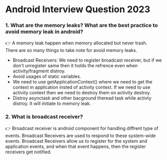# Android Interview Question 2023
### 1. What are the memory leaks? What are the best practice to avoid memory leak in android? ###
👉  A memory leak happen when memory allocated but never trash.\
There are so many things to take note for avoid memory leaks.
  * Broadcast Receivers: We need to register broadcast receiver, but if we don't unregister same then it holds the refrence even when activity/fragment     distroy.
* Avoid usages of static variables.
* We need to use getApplicationContext() where we need to get the context in application insted of activity context. If we need to use activity context then we need to destroy them on activity destroy.
* Distroy asynctask and other bacground theread task while activty distroy. It will initiate to memory leak.
    
### 2. What is broadcast receiver? ###
👉  Broadcast receiver is android component for handling diffrent type of events. Broadcast Receivers are used to respond to these system-wide events. Broadcast Receivers allow us to register for the system and application events, and when that event happens, then the register receivers get notified.
